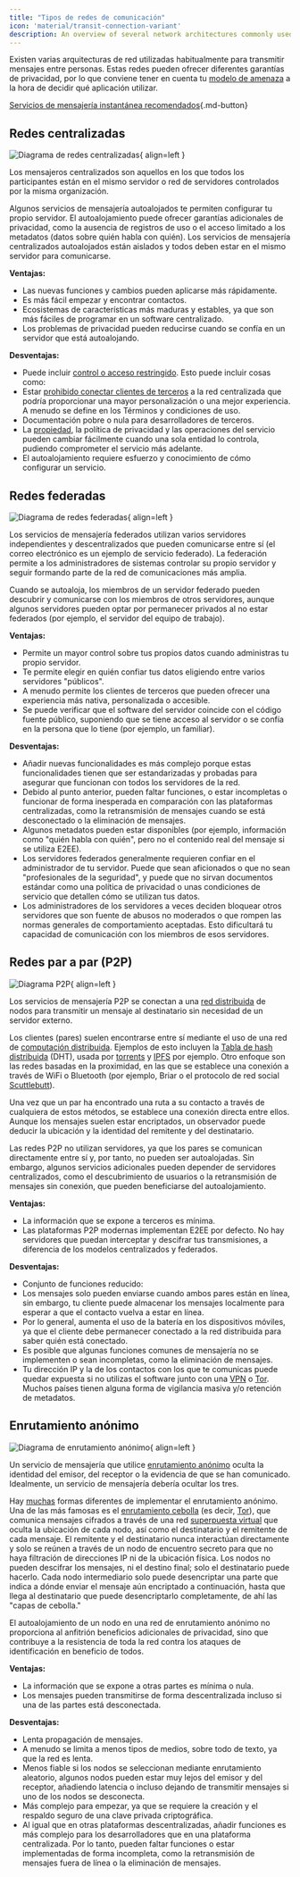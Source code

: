```yaml
---
title: "Tipos de redes de comunicación"
icon: 'material/transit-connection-variant'
description: An overview of several network architectures commonly used by instant messaging applications.
---
```


Existen varias arquitecturas de red utilizadas habitualmente para transmitir mensajes entre personas. Estas redes pueden ofrecer diferentes garantías de privacidad, por lo que conviene tener en cuenta tu [modelo de amenaza](../basics/threat-modeling.md) a la hora de decidir qué aplicación utilizar.

[Servicios de mensajería instantánea recomendados](../real-time-communication.md ""){.md-button}

## Redes centralizadas

![Diagrama de redes centralizadas](../assets/img/layout/network-centralized.svg){ align=left }

Los mensajeros centralizados son aquellos en los que todos los participantes están en el mismo servidor o red de servidores controlados por la misma organización.

Algunos servicios de mensajería autoalojados te permiten configurar tu propio servidor. El autoalojamiento puede ofrecer garantías adicionales de privacidad, como la ausencia de registros de uso o el acceso limitado a los metadatos (datos sobre quién habla con quién). Los servicios de mensajería centralizados autoalojados están aislados y todos deben estar en el mismo servidor para comunicarse.

**Ventajas:**

- Las nuevas funciones y cambios pueden aplicarse más rápidamente.
- Es más fácil empezar y encontrar contactos.
- Ecosistemas de características más maduras y estables, ya que son más fáciles de programar en un software centralizado.
- Los problemas de privacidad pueden reducirse cuando se confía en un servidor que está autoalojando.

**Desventajas:**

- Puede incluir [control o acceso restringido](https://drewdevault.com/2018/08/08/Signal.html). Esto puede incluir cosas como:
- Estar [prohibido conectar clientes de terceros](https://github.com/LibreSignal/LibreSignal/issues/37#issuecomment-217211165) a la red centralizada que podría proporcionar una mayor personalización o una mejor experiencia. A menudo se define en los Términos y condiciones de uso.
- Documentación pobre o nula para desarrolladores de terceros.
- La [propiedad](https://web.archive.org/web/20210729191953/https://blog.privacytools.io/delisting-wire/), la política de privacidad y las operaciones del servicio pueden cambiar fácilmente cuando una sola entidad lo controla, pudiendo comprometer el servicio más adelante.
- El autoalojamiento requiere esfuerzo y conocimiento de cómo configurar un servicio.

## Redes federadas

![Diagrama de redes federadas](../assets/img/layout/network-decentralized.svg){ align=left }

Los servicios de mensajería federados utilizan varios servidores independientes y descentralizados que pueden comunicarse entre sí (el correo electrónico es un ejemplo de servicio federado). La federación permite a los administradores de sistemas controlar su propio servidor y seguir formando parte de la red de comunicaciones más amplia.

Cuando se autoaloja, los miembros de un servidor federado pueden descubrir y comunicarse con los miembros de otros servidores, aunque algunos servidores pueden optar por permanecer privados al no estar federados (por ejemplo, el servidor del equipo de trabajo).

**Ventajas:**

- Permite un mayor control sobre tus propios datos cuando administras tu propio servidor.
- Te permite elegir en quién confiar tus datos eligiendo entre varios servidores "públicos".
- A menudo permite los clientes de terceros que pueden ofrecer una experiencia más nativa, personalizada o accesible.
- Se puede verificar que el software del servidor coincide con el código fuente público, suponiendo que se tiene acceso al servidor o se confía en la persona que lo tiene (por ejemplo, un familiar).

**Desventajas:**

- Añadir nuevas funcionalidades es más complejo porque estas funcionalidades tienen que ser estandarizadas y probadas para asegurar que funcionan con todos los servidores de la red.
- Debido al punto anterior, pueden faltar funciones, o estar incompletas o funcionar de forma inesperada en comparación con las plataformas centralizadas, como la retransmisión de mensajes cuando se está desconectado o la eliminación de mensajes.
- Algunos metadatos pueden estar disponibles (por ejemplo, información como "quién habla con quién", pero no el contenido real del mensaje si se utiliza E2EE).
- Los servidores federados generalmente requieren confiar en el administrador de tu servidor. Puede que sean aficionados o que no sean "profesionales de la seguridad", y puede que no sirvan documentos estándar como una política de privacidad o unas condiciones de servicio que detallen cómo se utilizan tus datos.
- Los administradores de los servidores a veces deciden bloquear otros servidores que son fuente de abusos no moderados o que rompen las normas generales de comportamiento aceptadas. Esto dificultará tu capacidad de comunicación con los miembros de esos servidores.

## Redes par a par (P2P)

![Diagrama P2P](../assets/img/layout/network-distributed.svg){ align=left }

Los servicios de mensajería P2P se conectan a una [red distribuida](https://es.wikipedia.org/wiki/Red_distribuida) de nodos para transmitir un mensaje al destinatario sin necesidad de un servidor externo.

Los clientes (pares) suelen encontrarse entre sí mediante el uso de una red de [computación distribuida](https://es.wikipedia.org/wiki/Computación_distribuida). Ejemplos de esto incluyen la [Tabla de hash distribuida](https://es.wikipedia.org/wiki/Tabla_de_hash_distribuida) (DHT), usada por [torrents](https://es.wikipedia.org/wiki/BitTorrent) y [IPFS](https://es.wikipedia.org/wiki/Sistema_de_archivos_interplanetario) por ejemplo. Otro enfoque son las redes basadas en la proximidad, en las que se establece una conexión a través de WiFi o Bluetooth (por ejemplo, Briar o el protocolo de red social [Scuttlebutt](https://www.scuttlebutt.nz)).

Una vez que un par ha encontrado una ruta a su contacto a través de cualquiera de estos métodos, se establece una conexión directa entre ellos. Aunque los mensajes suelen estar encriptados, un observador puede deducir la ubicación y la identidad del remitente y del destinatario.

Las redes P2P no utilizan servidores, ya que los pares se comunican directamente entre sí y, por tanto, no pueden ser autoalojadas. Sin embargo, algunos servicios adicionales pueden depender de servidores centralizados, como el descubrimiento de usuarios o la retransmisión de mensajes sin conexión, que pueden beneficiarse del autoalojamiento.

**Ventajas:**

- La información que se expone a terceros es mínima.
- Las plataformas P2P modernas implementan E2EE por defecto. No hay servidores que puedan interceptar y descifrar tus transmisiones, a diferencia de los modelos centralizados y federados.

**Desventajas:**

- Conjunto de funciones reducido:
- Los mensajes solo pueden enviarse cuando ambos pares están en línea, sin embargo, tu cliente puede almacenar los mensajes localmente para esperar a que el contacto vuelva a estar en línea.
- Por lo general, aumenta el uso de la batería en los dispositivos móviles, ya que el cliente debe permanecer conectado a la red distribuida para saber quién está conectado.
- Es posible que algunas funciones comunes de mensajería no se implementen o sean incompletas, como la eliminación de mensajes.
- Tu dirección IP y la de los contactos con los que te comunicas puede quedar expuesta si no utilizas el software junto con una [VPN](../vpn.md) o [Tor](../tor.md). Muchos países tienen alguna forma de vigilancia masiva y/o retención de metadatos.

## Enrutamiento anónimo

![Diagrama de enrutamiento anónimo](../assets/img/layout/network-anonymous-routing.svg){ align=left }

Un servicio de mensajería que utilice [enrutamiento anónimo](https://doi.org/10.1007/978-1-4419-5906-5_628) oculta la identidad del emisor, del receptor o la evidencia de que se han comunicado. Idealmente, un servicio de mensajería debería ocultar los tres.

Hay [muchas](https://doi.org/10.1145/3182658) formas diferentes de implementar el enrutamiento anónimo. Una de las más famosas es el [enrutamiento cebolla](https://es.wikipedia.org/wiki/Encaminamiento_cebolla) (es decir, [Tor](tor-overview.md)), que comunica mensajes cifrados a través de una red [superpuesta virtual](https://es.wikipedia.org/wiki/Red_superpuesta) que oculta la ubicación de cada nodo, así como el destinatario y el remitente de cada mensaje. El remitente y el destinatario nunca interactúan directamente y solo se reúnen a través de un nodo de encuentro secreto para que no haya filtración de direcciones IP ni de la ubicación física. Los nodos no pueden descifrar los mensajes, ni el destino final; solo el destinatario puede hacerlo. Cada nodo intermediario solo puede desencriptar una parte que indica a dónde enviar el mensaje aún encriptado a continuación, hasta que llega al destinatario que puede desencriptarlo completamente, de ahí las "capas de cebolla."

El autoalojamiento de un nodo en una red de enrutamiento anónimo no proporciona al anfitrión beneficios adicionales de privacidad, sino que contribuye a la resistencia de toda la red contra los ataques de identificación en beneficio de todos.

**Ventajas:**

- La información que se expone a otras partes es mínima o nula.
- Los mensajes pueden transmitirse de forma descentralizada incluso si una de las partes está desconectada.

**Desventajas:**

- Lenta propagación de mensajes.
- A menudo se limita a menos tipos de medios, sobre todo de texto, ya que la red es lenta.
- Menos fiable si los nodos se seleccionan mediante enrutamiento aleatorio, algunos nodos pueden estar muy lejos del emisor y del receptor, añadiendo latencia o incluso dejando de transmitir mensajes si uno de los nodos se desconecta.
- Más complejo para empezar, ya que se requiere la creación y el respaldo seguro de una clave privada criptográfica.
- Al igual que en otras plataformas descentralizadas, añadir funciones es más complejo para los desarrolladores que en una plataforma centralizada. Por lo tanto, pueden faltar funciones o estar implementadas de forma incompleta, como la retransmisión de mensajes fuera de línea o la eliminación de mensajes.

